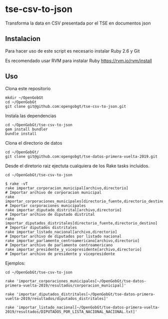 # tse-csv-to-json

Transforma la data en CSV presentada por el TSE en documentos json

## Instalacion

Para hacer uso de este script es necesario instalar Ruby 2.6 y Git

Es recomendado usar RVM para instalar Ruby https://rvm.io/rvm/install

## Uso

Clona este repositorio

```
mkdir ~/OpenGobGt
cd ~/OpenGobGt
git clone git@github.com:opengobgt/tse-csv-to-json.git
```

Instala las dependencias

```
cd ~/OpenGobGt/tse-csv-to-json
gem install bundler
bundle install
```

Clona el directorio de datos

```
cd ~/OpenGobGt/
git clone git@github.com:opengobgt/tse-datos-primera-vuelta-2019.git
```

Desde el diretorio raiz ejectuta cualquiera de los Rake tasks
incluidos.

```
cd ~/OpenGobGt/tse-csv-to-json

$ rake -vT
rake importar_corporacion_municipal[archivo,directorio]                        # Importar archivo de corporacion municipal
rake importar_corporaciones_municipales[directorio_fuente,directorio_destino]  # Importar corporaciones municipales
rake importar_diputado_distrital[archivo,directorio]                           # Importar archivo de diputado distrital
rake importar_diputados_distritales[directorio_fuente,directorio_destino]      # Importar diputados distritales
rake importar_listado_nacional[archivo,directorio]                             # Importar archivo de diputados por listado nacional
rake importar_parlamento_centroamericano[archivo,directorio]                   # Importar archivo de parlamento centroamericano
rake importar_presidente_y_vicepresidente[archivo,directorio]                  # Importar archivo de presidente y vicepresidente
```

Ejemplos:

```
cd ~/OpenGobGt/tse-csv-to-json

rake 'importar_corporaciones_municipales[~/OpenGobGt/tse-datos-primera-vuelta-2019/resultados/corporacion_municipal]'

rake 'importar_diputados_distritales[~/OpenGobGt/tse-datos-primera-vuelta-2019/resultados/diputados_distritales]'

rake 'importar_listado_nacional[~/OpenGobGt/tse-datos-primera-vuelta-2019/resultados/DIPUTADOS_POR_LISTA_NACIONAL_NACIONAL.txt]'
```
